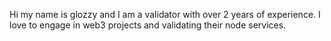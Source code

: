 Hi my name is glozzy and I am a validator with over 2 years of experience.
I love to engage in web3 projects and validating their node services.
